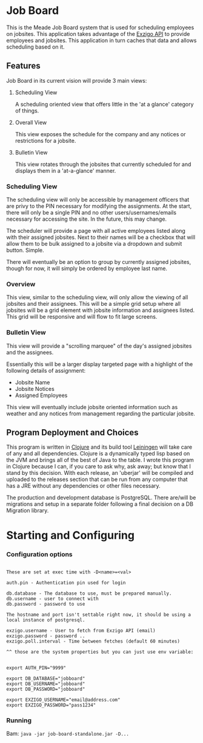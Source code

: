 # Job Board

This is the Meade Job Board system that is used for scheduling
employees on jobsites. This application takes advantage of the
[Exzigo API](http://exzigo.com) to provide employees and
jobsites. This application in turn caches that data and allows
scheduling based on it.

## Features

Job Board in its current vision will provide 3 main views:

1. Scheduling View

   A scheduling oriented view that offers little in the 'at a glance'
   category of things.

2. Overall View

   This view exposes the schedule for the company and any notices or
   restrictions for a jobsite.

3. Bulletin View
   
   This view rotates through the jobsites that currently scheduled for
   and displays them in a 'at-a-glance' manner.

### Scheduling View

The scheduling view will only be accessible by management officers
that are privy to the PIN necessary for modifying the assignments. At
the start, there will only be a single PIN and no other
users/usernames/emails necessary for accessing the site. In the
future, this may change.

The scheduler will provide a page with all active employees listed
along with their assigned jobsites. Next to their names will be a
checkbox that will allow them to be bulk assigned to a jobsite via a
dropdown and submit button. Simple.

There will eventually be an option to group by currently assigned
jobsites, though for now, it will simply be ordered by employee last
name.

### Overview

This view, similar to the scheduling view, will only allow the viewing
of all jobsites and their assignees. This will be a simple grid setup
where all jobsites will be a grid element with jobsite information and
assignees listed. This grid will be responsive and will flow to fit
large screens.

### Bulletin View

This view will provide a "scrolling marquee" of the day's assigned
jobsites and the assignees.

Essentially this will be a larger display targeted page with a
highlight of the following details of assignment:

- Jobsite Name
- Jobsite Notices
- Assigned Employees


This view will eventually include jobsite oriented information such
as weather and any notices from management regarding the particular
jobsite.


## Program Deployment and Choices

This program is written in [Clojure](http://clojure.org) and its build
tool [Leiningen](http://leiningen.org/) will take care of any and all
dependencies. Clojure is a dynamically typed lisp based on the JVM and
brings all of the best of Java to the table. I wrote this program in
Clojure because I can, if you care to ask why, ask away; but know that
I stand by this decision. With each release, an 'uberjar' will be
compiled and uploaded to the releases section that can be run from any
computer that has a JRE without any dependencies or other files
necessary.

The production and development database is PostgreSQL. There are/will
be migrations and setup in a separate folder following a final
decision on a DB Migration library.


# Starting and Configuring


### Configuration options

```

These are set at exec time with -D<name>=<val>

auth.pin - Authentication pin used for login

db.database - The database to use, must be prepared manually.
db.username - user to connect with
db.password - password to use

The hostname and port isn't settable right now, it should be using a
local instance of postgresql.

exzigo.username - User to fetch from Exzigo API (email)
exzigo.password - password ..
exzigo.poll.interval - Time between fetches (default 60 minutes)

^^ those are the system properties but you can just use env variable:


export AUTH_PIN="9999"

export DB_DATABASE="jobboard"
export DB_USERNAME="jobboard"
export DB_PASSWORD="jobboard"

export EXZIGO_USERNAME="email@address.com"
export EXZIGO_PASSWORD="pass1234"

```

### Running

Bam: `java -jar job-board-standalone.jar -D...`
